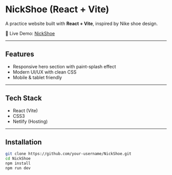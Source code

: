 # NickShoe (React + Vite)

A practice website built with **React + Vite**, inspired by Nike shoe design.  

🔗 Live Demo: [NickShoe](https://nickshoe-eba.netlify.app/)

---

## Features
- Responsive hero section with paint-splash effect  
- Modern UI/UX with clean CSS  
- Mobile & tablet friendly  

---

## Tech Stack
- React (Vite)  
- CSS3  
- Netlify (Hosting)  

---

## Installation
```bash
git clone https://github.com/your-username/NickShoe.git
cd NickShoe
npm install
npm run dev

